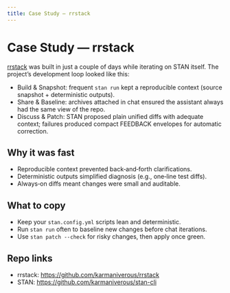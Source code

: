 ```yaml
---
title: Case Study — rrstack
---
```


# Case Study — rrstack

[rrstack](https://github.com/karmaniverous/rrstack) was built in just a couple of days while iterating on STAN itself. The project’s development loop looked like this:

- Build & Snapshot: frequent `stan run` kept a reproducible context (source snapshot + deterministic outputs).
- Share & Baseline: archives attached in chat ensured the assistant always had the same view of the repo.
- Discuss & Patch: STAN proposed plain unified diffs with adequate context; failures produced compact FEEDBACK envelopes for automatic correction.

## Why it was fast

- Reproducible context prevented back‑and‑forth clarifications.
- Deterministic outputs simplified diagnosis (e.g., one‑line test diffs).
- Always‑on diffs meant changes were small and auditable.

## What to copy

- Keep your `stan.config.yml` scripts lean and deterministic.
- Run `stan run` often to baseline new changes before chat iterations.
- Use `stan patch --check` for risky changes, then apply once green.

## Repo links

- rrstack: https://github.com/karmaniverous/rrstack
- STAN: https://github.com/karmaniverous/stan-cli
